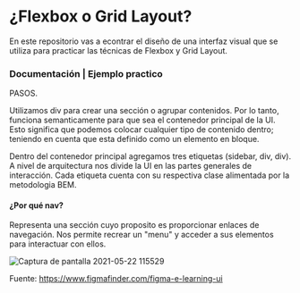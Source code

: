 # ¿Flexbox o Grid Layout?

En este repositorio vas a econtrar el diseño de una interfaz visual que se utiliza para practicar las técnicas de Flexbox y Grid Layout. 

### Documentación | Ejemplo practico

PASOS.

Utilizamos div para crear una sección o agrupar contenidos. Por lo tanto, funciona semanticamente para que sea el contenedor principal de la UI.
Esto significa que podemos colocar cualquier tipo de contenido dentro; teniendo en cuenta que esta definido como un elemento en bloque. 

Dentro del contenedor principal agregamos tres etiquetas (sidebar, div, div). A nivel de arquitectura nos divide la UI en las partes generales de interacción.
Cada etiqueta cuenta con su respectiva clase alimentada por la metodologia BEM. 


#### ¿Por qué nav?
Representa una sección cuyo proposito es proporcionar enlaces de navegación. Nos permite recrear un "menu" y acceder a sus elementos para interactuar
con ellos.

![Captura de pantalla 2021-05-22 115529](https://user-images.githubusercontent.com/56690309/119234661-b1a37c00-baf4-11eb-9c43-40dfdff1a329.png)


Fuente:  https://www.figmafinder.com/figma-e-learning-ui
     




